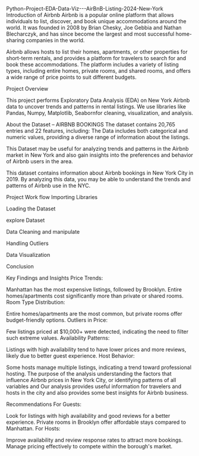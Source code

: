 Python-Project-EDA-Data-Viz---AirBnB-Listing-2024-New-York
Introduction of Airbnb
Airbnb is a popular online platform that allows individuals to list, discover, and book unique accommodations around the world. It was founded in 2008 by Brian Chesky, Joe Gebbia and Nathan Blecharczyk, and has since become the largest and most successful home-sharing companies in the world.

Airbnb allows hosts to list their homes, apartments, or other properties for short-term rentals, and provides a platform for travelers to search for and book these accommodations. The platform includes a variety of listing types, including entire homes, private rooms, and shared rooms, and offers a wide range of price points to suit different budgets.

Project Overview

This project performs Exploratory Data Analysis (EDA) on New York Airbnb data to uncover trends and patterns in rental listings. We use libraries like Pandas, Numpy, Matplotlib, Seabornfor cleaning, visualization, and analysis.

About the Dataset – AIRBNB BOOKINGS
The dataset contains 20,765 entries and 22 features, including:
The Data includes both categorical and numeric values, providing a diverse range of information about the listings.

This Dataset may be useful for analyzing trends and patterns in the Airbnb market in New York and also gain insights into the preferences and behavior of Airbnb users in the area.

This dataset contains information about Airbnb bookings in New York City in 2019. By analyzing this data, you may be able to understand the trends and patterns of Airbnb use in the NYC.

Project Work flow
Importing Libraries

Loading the Dataset

explore Dataset

Data Cleaning and manipulate

Handling Outliers

Data Visualization

Conclusion

Key Findings and Insights
Price Trends:

Manhattan has the most expensive listings, followed by Brooklyn.
Entire homes/apartments cost significantly more than private or shared rooms.
Room Type Distribution:

Entire homes/apartments are the most common, but private rooms offer budget-friendly options.
Outliers in Price:

Few listings priced at $10,000+ were detected, indicating the need to filter such extreme values.
Availability Patterns:

Listings with high availability tend to have lower prices and more reviews, likely due to better guest experience.
Host Behavior:

Some hosts manage multiple listings, indicating a trend toward professional hosting.
The purpose of the analysis
understanding the factors that influence Airbnb prices in New York City, or identifying patterns of all variables and Our analysis provides useful information for travelers and hosts in the city and also provides some best insights for Airbnb business.

Recommendations
For Guests:

Look for listings with high availability and good reviews for a better experience.
Private rooms in Brooklyn offer affordable stays compared to Manhattan.
For Hosts:

Improve availability and review response rates to attract more bookings.
Manage pricing effectively to compete within the borough's market.
